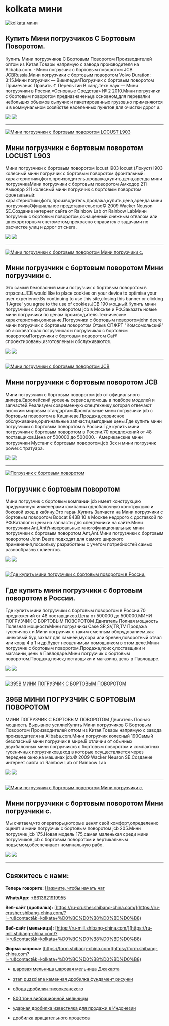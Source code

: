 # kolkata мини

<a href="https://swt.shibang-china.com/?l=ru&img&k=kolkata+%D0%BC%D0%B8%D0%BD%D0%B8" target="_blank">![kolkata мини](http://static.shibang-china.com/all-800x300/1134.jpg)</a>

## Купить Мини погрузчиков С Бортовым Поворотом.
Купить Мини погрузчиков С Бортовым Поворотом Производителей оптом из Китая.Товары напрямую с завода производителя на Alibaba.com.&nbsp;&#0183;&#32;Мини погрузчик с бортовым поворотом JCB JCBRussia.Мини погрузчики с бортовым поворотом Volvo Duration: 3:15.Мини погрузчик — ВикипедияПогрузчик с бортовым поворотом Примечания Править ↑ Перелыгин В.канд.техн.наук — Мини погрузчики в России,&#171;Основные Средства&#187; № 2 2010.Мини погрузчики с бортовым поворотом предназначены,в основном,для перевалки небольших объемов сыпучих и пакети&#173;рованных грузов,но применяются и в коммунальном хозяйстве населенных пунктов для очистки дорог и.


<a href="https://whatsapp.shibangsoft.com/WhatsApp.php" target="_blank" title="WhatsApp">![](http://static.shibang-china.com/icon/whatsapp.png)</a> <a href="https://swt.shibang-china.com/?l=ru&icon&k=kolkata+%D0%BC%D0%B8%D0%BD%D0%B8" target="_blank">![](http://static.shibang-china.com/icon/chat-ru.png)</a>

---

<a href="https://swt.shibang-china.com/?l=ru&img&k=kolkata+%D0%BC%D0%B8%D0%BD%D0%B8" target="_blank">![Мини погрузчики с бортовым поворотом LOCUST L903](http://static.shibang-china.com/all-800x300/1530.jpg)</a>

## Мини погрузчики с бортовым поворотом LOCUST L903
Мини погрузчики с бортовым поворотом locust l903 locust (Локуст) l903 колесный мини погрузчик с бортовым поворотом фронтальный: характеристики,фото,производитель,продажа,купить,цена,аренда мини погрузчикаМини погрузчики с бортовым поворотом Амкодор 211 Амкодор 211 колесный мини погрузчик с бортовым поворотом фронтальный: характеристики,фото,производитель,продажа,купить,цена,аренда мини погрузчикаОфициальное представительство&#169; 2009 Wacker Neuson SE.Создание интернет сайта от Rainbow Lab от Rainbow LabМини погрузчик с бортовым поворотом,оснащенный снежным отвалом или шнекороторным снегометом,прекрасно справится с задачами по расчистке улиц и дорог от снега.


<a href="https://whatsapp.shibangsoft.com/WhatsApp.php" target="_blank" title="WhatsApp">![](http://static.shibang-china.com/icon/whatsapp.png)</a> <a href="https://swt.shibang-china.com/?l=ru&icon&k=kolkata+%D0%BC%D0%B8%D0%BD%D0%B8" target="_blank">![](http://static.shibang-china.com/icon/chat-ru.png)</a>

---

<a href="https://swt.shibang-china.com/?l=ru&img&k=kolkata+%D0%BC%D0%B8%D0%BD%D0%B8" target="_blank">![Мини погрузчики с бортовым поворотом Мини погрузчики с.](http://static.shibang-china.com/all-800x300/649.jpg)</a>

## Мини погрузчики с бортовым поворотом Мини погрузчики с.
Это самый безопасный мини погрузчик с бортовым поворотом в отрасли.JCB would like to place cookies on your device to optimise your user experience.By continuing to use this site,closing this banner or clicking 'I Agree' you agree to the use of cookies.JCB 190 мощный.Купить мини погрузчики с бортовым поворотом jcb в Москве и РФ.Заказать новые мини погрузчики по ценам производителя.Технические характеристики,описание.Погрузчики с бортовым поворотомjohn deere мини погрузчик с бортовым поворотом Отзыв СПЖРТ &quot;Комсомольский&quot; об экскаваторах погрузчиках и погрузчиках с бортовым поворотомПогрузчики с бортовым поворотом Cat&#174; спроектированы,изготовлены и обслуживаются.


<a href="https://whatsapp.shibangsoft.com/WhatsApp.php" target="_blank" title="WhatsApp">![](http://static.shibang-china.com/icon/whatsapp.png)</a> <a href="https://swt.shibang-china.com/?l=ru&icon&k=kolkata+%D0%BC%D0%B8%D0%BD%D0%B8" target="_blank">![](http://static.shibang-china.com/icon/chat-ru.png)</a>

---

<a href="https://swt.shibang-china.com/?l=ru&img&k=kolkata+%D0%BC%D0%B8%D0%BD%D0%B8" target="_blank">![Мини погрузчики с бортовым поворотом JCB](http://static.shibang-china.com/all-800x300/1196.jpg)</a>

## Мини погрузчики с бортовым поворотом JCB
Мини погрузчики с бортовым поворотом jcb от официального дилера.Европейский уровень сервиса,помощь в подборе моделей и запчастей.Реализуем современную спецтехнику,которая отвечают высоким мировым стандартам.Фронтальные мини погрузчики jcb с бортовым поворотом в Кишиневе.Продажа,сервисное обслуживание,оригинальные запчасти,выгодные цены.Где купить мини погрузчики с бортовым поворотом в России.Где купить мини погрузчики с бортовым поворотом в России.70 предложений от 48 поставщиков.Цена от 500000 до 500000.&nbsp;&#0183;&#32;Американские мини погрузчики Мустанг с бортовым поворотом.jcb 3cx и мини погрузчик power.с тратуара.


<a href="https://whatsapp.shibangsoft.com/WhatsApp.php" target="_blank" title="WhatsApp">![](http://static.shibang-china.com/icon/whatsapp.png)</a> <a href="https://swt.shibang-china.com/?l=ru&icon&k=kolkata+%D0%BC%D0%B8%D0%BD%D0%B8" target="_blank">![](http://static.shibang-china.com/icon/chat-ru.png)</a>

---

<a href="https://swt.shibang-china.com/?l=ru&img&k=kolkata+%D0%BC%D0%B8%D0%BD%D0%B8" target="_blank">![Погрузчик с бортовым поворотом](http://static.shibang-china.com/all-800x300/1115.jpg)</a>

## Погрузчик с бортовым поворотом
Мини погрузчик с бортовым компании jcb имеет конструкцию придуманную инженерами компании однобалочную конструкцию и боковой вход в кабину.Это гаран.Купить Запчасти на Мини погрузчики с бортовым поворотом Bobcat 843B 10 в Москве недорого с доставкой по РФ.Каталог и цены на запчасти для спецтехники на сайте.Мини погрузчики Ant,AntУниверсальные многофункциональные мини погрузчики с бортовым поворотом Ant,Ant.Мини погрузчики с бортовым поворотом John Deere подходят для самого широкого применения,поскольку разработаны с учетом потребностей самых разнообразных клиентов.


<a href="https://whatsapp.shibangsoft.com/WhatsApp.php" target="_blank" title="WhatsApp">![](http://static.shibang-china.com/icon/whatsapp.png)</a> <a href="https://swt.shibang-china.com/?l=ru&icon&k=kolkata+%D0%BC%D0%B8%D0%BD%D0%B8" target="_blank">![](http://static.shibang-china.com/icon/chat-ru.png)</a>

---

<a href="https://swt.shibang-china.com/?l=ru&img&k=kolkata+%D0%BC%D0%B8%D0%BD%D0%B8" target="_blank">![Где купить мини погрузчики с бортовым поворотом в России.](http://static.shibang-china.com/all-800x300/569.jpg)</a>

## Где купить мини погрузчики с бортовым поворотом в России.
Где купить мини погрузчики с бортовым поворотом в России.70 предложений от 48 поставщиков.Цена от 500000 до 500000.МИНИ ПОГРУЗЧИК С БОРТОВЫМ ПОВОРОТОМ Двигатель Полная мощность Полезная мощностьМини погрузчики Case SR,SV,TR,TV Продажа гусеничных и.Мини погрузчик с таким сменным оборудованием,как шнековый бур,захват для камней,мусора или бревен,поворотный отвал или ковш 4 в 1 и др.будет неоценимым помощником в этом деле.Мини погрузчик с бортовым поворотом.Продажа,поиск,поставщики и магазины,цены в Павлодаре.Мини погрузчик с бортовым поворотом.Продажа,поиск,поставщики и магазины,цены в Павлодаре.


<a href="https://whatsapp.shibangsoft.com/WhatsApp.php" target="_blank" title="WhatsApp">![](http://static.shibang-china.com/icon/whatsapp.png)</a> <a href="https://swt.shibang-china.com/?l=ru&icon&k=kolkata+%D0%BC%D0%B8%D0%BD%D0%B8" target="_blank">![](http://static.shibang-china.com/icon/chat-ru.png)</a>

---

<a href="https://swt.shibang-china.com/?l=ru&img&k=kolkata+%D0%BC%D0%B8%D0%BD%D0%B8" target="_blank">![395B МИНИ ПОГРУЗЧИК С БОРТОВЫМ ПОВОРОТОМ](http://static.shibang-china.com/all-800x300/185.jpg)</a>

## 395B МИНИ ПОГРУЗЧИК С БОРТОВЫМ ПОВОРОТОМ
МИНИ ПОГРУЗЧИК С БОРТОВЫМ ПОВОРОТОМ Двигатель Полная мощность Вырывное усилиеКупить Мини погрузчиков С Бортовым Поворотом Производителей оптом из Китая.Товары напрямую с завода производителя на Alibaba.com.Мини погрузчик колесный 190Самый безопасный мини погрузчик в мире.В отличии от обычных двухбалочных мини погрузчиков с бортовым поворотом и компактных гусеничных погрузчиков,вход в которые осуществляется через переднее окно,на машинах jcb.&#169; 2009 Wacker Neuson SE.Создание интернет сайта от Rainbow Lab от Rainbow Lab


<a href="https://whatsapp.shibangsoft.com/WhatsApp.php" target="_blank" title="WhatsApp">![](http://static.shibang-china.com/icon/whatsapp.png)</a> <a href="https://swt.shibang-china.com/?l=ru&icon&k=kolkata+%D0%BC%D0%B8%D0%BD%D0%B8" target="_blank">![](http://static.shibang-china.com/icon/chat-ru.png)</a>

---

<a href="https://swt.shibang-china.com/?l=ru&img&k=kolkata+%D0%BC%D0%B8%D0%BD%D0%B8" target="_blank">![Мини погрузчики с бортовым поворотом Мини погрузчики с.](http://static.shibang-china.com/all-800x300/1158.jpg)</a>

## Мини погрузчики с бортовым поворотом Мини погрузчики с.
Мы считаем,что операторы,которые ценят свой комфорт,определенно оценят и мини погрузчик с бортовым поворотом jcb 205.Мини погрузчик jcb 175.Новая модель 175,самая маленькая среди мини погрузчиков jcb с бортовым поворотом и вертикальным подъемом,обеспечивает номинальную рабо.

<a href="https://whatsapp.shibangsoft.com/WhatsApp.php" target="_blank" title="WhatsApp">![](http://static.shibang-china.com/icon/whatsapp.png)</a> <a href="https://swt.shibang-china.com/?l=ru&icon&k=kolkata+%D0%BC%D0%B8%D0%BD%D0%B8" target="_blank">![](http://static.shibang-china.com/icon/chat-ru.png)</a>

---
## Свяжитесь с нами:

**Теперь говорите:** [Нажмите, чтобы начать чат](https://swt.shibang-china.com?l=ru&contact&k=kolkata+%D0%BC%D0%B8%D0%BD%D0%B8)

**WhatsApp:**  [+8613621919955](https://whatsapp.shibangsoft.com/WhatsApp.php)

**Веб-сайт (дробилка):** [https://ru-crusher.shibang-china.com/](https://ru-crusher.shibang-china.com/?l=ru&contact&k=kolkata+%D0%BC%D0%B8%D0%BD%D0%B8)

**Веб-сайт (мельница):** [https://ru-mill.shibang-china.com/](https://ru-mill.shibang-china.com/?l=ru&contact&k=kolkata+%D0%BC%D0%B8%D0%BD%D0%B8)

**Форма запроса:** [https://form.shibang-china.com](https://form.shibang-china.com?l=ru&contact&k=kolkata+%D0%BC%D0%B8%D0%BD%D0%B8)

* [шаровая мельница шаровая мельница Джакарта](../134/%D1%88%D0%B0%D1%80%D0%BE%D0%B2%D0%B0%D1%8F%20%D0%BC%D0%B5%D0%BB%D1%8C%D0%BD%D0%B8%D1%86%D0%B0%20%D1%88%D0%B0%D1%80%D0%BE%D0%B2%D0%B0%D1%8F%20%D0%BC%D0%B5%D0%BB%D1%8C%D0%BD%D0%B8%D1%86%D0%B0%20%D0%94%D0%B6%D0%B0%D0%BA%D0%B0%D1%80%D1%82%D0%B0.md)

* [этап puzzolana каменная дробилка фундамент рисунки](../131/%D1%8D%D1%82%D0%B0%D0%BF%20puzzolana%20%D0%BA%D0%B0%D0%BC%D0%B5%D0%BD%D0%BD%D0%B0%D1%8F%20%D0%B4%D1%80%D0%BE%D0%B1%D0%B8%D0%BB%D0%BA%D0%B0%20%D1%84%D1%83%D0%BD%D0%B4%D0%B0%D0%BC%D0%B5%D0%BD%D1%82%20%D1%80%D0%B8%D1%81%D1%83%D0%BD%D0%BA%D0%B8.md)

* [обода дробилки тихоокеанского](../132/%D0%BE%D0%B1%D0%BE%D0%B4%D0%B0%20%D0%B4%D1%80%D0%BE%D0%B1%D0%B8%D0%BB%D0%BA%D0%B8%20%D1%82%D0%B8%D1%85%D0%BE%D0%BE%D0%BA%D0%B5%D0%B0%D0%BD%D1%81%D0%BA%D0%BE%D0%B3%D0%BE.md)

* [800 тонн вибрационной мельницы](../135/800%20%D1%82%D0%BE%D0%BD%D0%BD%20%D0%B2%D0%B8%D0%B1%D1%80%D0%B0%D1%86%D0%B8%D0%BE%D0%BD%D0%BD%D0%BE%D0%B9%20%D0%BC%D0%B5%D0%BB%D1%8C%D0%BD%D0%B8%D1%86%D1%8B.md)

* [ударная дробилка известняка для продажи в Индонезии](../134/%D1%83%D0%B4%D0%B0%D1%80%D0%BD%D0%B0%D1%8F%20%D0%B4%D1%80%D0%BE%D0%B1%D0%B8%D0%BB%D0%BA%D0%B0%20%D0%B8%D0%B7%D0%B2%D0%B5%D1%81%D1%82%D0%BD%D1%8F%D0%BA%D0%B0%20%D0%B4%D0%BB%D1%8F%20%D0%BF%D1%80%D0%BE%D0%B4%D0%B0%D0%B6%D0%B8%20%D0%B2%20%D0%98%D0%BD%D0%B4%D0%BE%D0%BD%D0%B5%D0%B7%D0%B8%D0%B8.md)

* [дробилка вращательного процесса](../135/%D0%B4%D1%80%D0%BE%D0%B1%D0%B8%D0%BB%D0%BA%D0%B0%20%D0%B2%D1%80%D0%B0%D1%89%D0%B0%D1%82%D0%B5%D0%BB%D1%8C%D0%BD%D0%BE%D0%B3%D0%BE%20%D0%BF%D1%80%D0%BE%D1%86%D0%B5%D1%81%D1%81%D0%B0.md)